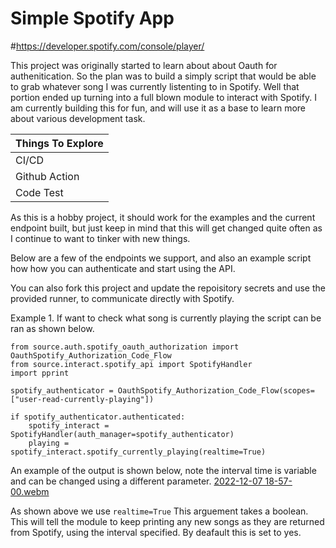 
# Simple Spotify App
#https://developer.spotify.com/console/player/

This project was originally started to learn about about Oauth for authenitication. 
So the plan was to build a simply script that would be able to grab whatever song I was currently listenting to in Spotify. 
Well that portion ended up turning into a full blown module to interact with Spotify. 
I am currently building this for fun, and will use it as a base to learn more about various development task.


|  Things To Explore |  
|---|
|CI/CD |
|Github Action |
|Code Test |

As this is a hobby project, it should work for the examples and the current endpoint built, but just keep in mind that 
this will get changed quite often as I continue to want to tinker with new things. 

Below are a few of the endpoints we support, and also an example script how how you can authenticate and start using the API. 

You can also fork this project and update the repoisitory secrets and use the provided runner, to communicate directly with Spotify.

Example 1. If want to check what song is currently playing the script can be ran as shown below. 
```
from source.auth.spotify_oauth_authorization import OauthSpotify_Authorization_Code_Flow
from source.interact.spotify_api import SpotifyHandler
import pprint

spotify_authenticator = OauthSpotify_Authorization_Code_Flow(scopes=["user-read-currently-playing"])

if spotify_authenticator.authenticated:
    spotify_interact = SpotifyHandler(auth_manager=spotify_authenticator)
    playing = spotify_interact.spotify_currently_playing(realtime=True)
```

An example of the output is shown below, note the interval time is variable and can be changed using a different parameter. 
[2022-12-07 18-57-00.webm](https://user-images.githubusercontent.com/11384057/206326214-f2389b39-645a-4284-aa40-eebe095ce204.webm.mov)


As shown above we use `realtime=True` This arguement takes a boolean. This will tell the module to keep printing any new songs
as they are returned from Spotify, using the interval specified. By deafault this is set to yes.








